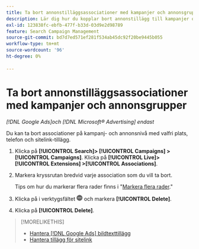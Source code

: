 ```yaml
---
title: Ta bort annonstilläggsassociationer med kampanjer och annonsgrupper
description: Lär dig hur du kopplar bort annonstillägg till kampanjer och annonsgrupper.
exl-id: 123838fc-ebfb-477f-b33d-03d9e2d98789
feature: Search Campaign Management
source-git-commit: bd7d7ed571ef281f534ab45dc92f20be9445b055
workflow-type: tm+mt
source-wordcount: '96'
ht-degree: 0%

---
```


# Ta bort annonstilläggsassociationer med kampanjer och annonsgrupper

*[!DNL Google Ads]och [!DNL Microsoft® Advertising] endast*

Du kan ta bort associationer på kampanj- och annonsnivå med valfri plats, telefon och sitelink-tillägg.

1. Klicka på **[!UICONTROL Search]> [!UICONTROL Campaigns] >[!UICONTROL Campaigns]**. Klicka på **[!UICONTROL Live]> [!UICONTROL Extensions] >[!UICONTROL Associations]**.

1. Markera kryssrutan bredvid varje association som du vill ta bort.

   Tips om hur du markerar flera rader finns i &quot;[Markera flera rader](/help/search-social-commerce/common-tasks/navigation-editing-selection/multiple-rows-select.md).&quot;

1. Klicka på i verktygsfältet ![Mer](/help/search-social-commerce/assets/more.png "Mer") och markera **[!UICONTROL Delete]**.

1. Klicka på **[!UICONTROL Delete]**.

>[!MORELIKETHIS]
>
>* [Hantera [!DNL Google Ads] bildtexttillägg](/help/search-social-commerce/campaign-management/campaigns/callout-extension-manage.md)
>* [Hantera tillägg för sitelink](sitelink-extension-manage.md)
